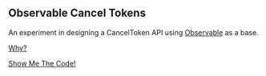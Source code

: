 ## Observable Cancel Tokens

An experiment in designing a CancelToken API using [Observable](https://github.com/tc39/proposal-observable/) as a base.

[Why?](./defense-of-subscriptions.md)

[Show Me The Code!](./CancelToken.js)
